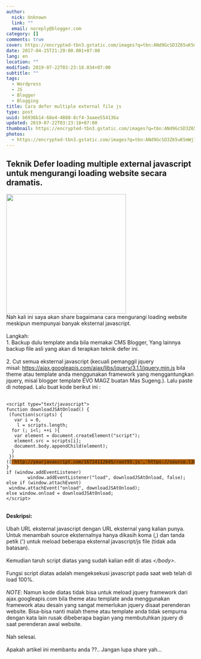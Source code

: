 ```yaml
---
author:
  nick: Unknown
  link: ""
  email: noreply@blogger.com
category: []
comments: true
cover: https://encrypted-tbn3.gstatic.com/images?q=tbn:ANd9GcSD3Z65uK5mWj1kFiaYKxcVJ8w0XiysZTz3V3ak8FIwpkFiTpnc
date: 2017-04-25T21:29:00.001+07:00
lang: en
location: ""
modified: 2019-07-22T03:23:18.034+07:00
subtitle: ""
tags:
  - Wordpress
  - JS
  - Blogger
  - Blogging
title: Cara defer multiple external file js
type: post
uuid: b6936b14-68e4-4888-8cf4-3aaee554136a
updated: 2019-07-22T03:23:18+07:00
thumbnail: https://encrypted-tbn3.gstatic.com/images?q=tbn:ANd9GcSD3Z65uK5mWj1kFiaYKxcVJ8w0XiysZTz3V3ak8FIwpkFiTpnc
photos:
  - https://encrypted-tbn3.gstatic.com/images?q=tbn:ANd9GcSD3Z65uK5mWj1kFiaYKxcVJ8w0XiysZTz3V3ak8FIwpkFiTpnc
---
```


<h2>Teknik Defer loading multiple external javascript untuk mengurangi loading website secara dramatis.</h2><div><img height="320" src="https://encrypted-tbn3.gstatic.com/images?q=tbn:ANd9GcSD3Z65uK5mWj1kFiaYKxcVJ8w0XiysZTz3V3ak8FIwpkFiTpnc" width="320"></div>Nah kali ini saya akan share bagaimana cara mengurangi loading website meskipun mempunyai banyak eksternal javascript.<br><br>Langkah:<br>1. Backup dulu template anda bila memakai CMS Blogger, Yang lainnya backup file asli yang akan di terapkan teknik defer ini.<br><br>2. Cut semua eksternal javascript (kecuali pemanggil jquery misal:&nbsp;<a href="https://ajax.googleapis.com/ajax/libs/jquery/3.1.1/jquery.min.js" rel="noopener noreferer nofollow">https://ajax.googleapis.com/ajax/libs/jquery/3.1.1/jquery.min.js</a> bila theme atau template anda menggunakan framework yang menggantungkan jquery, misal blogger template EVO MAGZ buatan Mas Sugeng.). Lalu paste di notepad. Lalu buat kode berikut ini :<br><br><pre><code class="css">&lt;script type="text/javascript"&gt;<br>function downloadJSAtOnload() {<br>&nbsp;(function(scripts) {<br>&nbsp; &nbsp;var i = 0,<br>&nbsp; &nbsp; l = scripts.length;<br>&nbsp; for (; i&lt;l; ++i ){<br>&nbsp; &nbsp;var element = document.createElement("script");<br>&nbsp; &nbsp;element.src = scripts[i];<br>&nbsp; &nbsp;document.body.appendChild(element);<br>&nbsp; }<br>&nbsp;})([<span style="background-color: #b45f06;">'http://yourjavascript.com/16724112645/root93.js','https://source.l3n4r0x.cf/js/highlight/highlight.pack.js'</span>]);<br>}<br>if (window.addEventListener)<br>&nbsp; &nbsp; &nbsp; &nbsp; window.addEventListener("load", downloadJSAtOnload, false);<br>else if (window.attachEvent)<br>&nbsp;window.attachEvent("onload", downloadJSAtOnload);<br>else window.onload = downloadJSAtOnload;<br>&lt;/script&gt;</code></pre><b><br></b> <b>Deskripsi:</b><br><br>Ubah URL eksternal javascript dengan URL eksternal yang kalian punya. Untuk menambah source eksternalnya hanya dikasih koma (,) dan tanda petik (') untuk meload beberapa eksternal javascript/js file (tidak ada batasan).<br><br>Kemudian taruh script diatas yang sudah kalian edit di atas <i>&lt;/body&gt;</i>.<br><br>Fungsi script diatas adalah mengeksekusi javascript pada saat web telah di load 100%.<br><br><i>NOTE</i>: Namun kode diatas tidak bisa untuk meload jquery framework dari ajax.googleapis.com bila theme atau template anda menggunakan framework atau desain yang sangat memerlukan jquery disaat perenderan website. Bisa-bisa nanti malah theme atau template anda tidak sempurna dengan kata lain rusak dibeberapa bagian yang membutuhkan jquery di saat perenderan awal website.<br><br>Nah selesai.<br><br>Apakah artikel ini membantu anda ??.. Jangan lupa share yah...